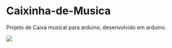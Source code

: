 # Caixinha-de-Musica
Projeto de  Caixa musical para arduino, desenvolvido em arduino.

<img src="https://www.youtube.com/embed/upsnSWpFYH0"/>



